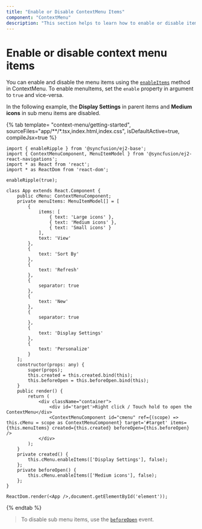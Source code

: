 ```yaml
---
title: "Enable or Disable ContextMenu Items"
component: "ContextMenu"
description: "This section helps to learn how to enable or disable items in ContextMenu."
---
```

# Enable or disable context menu items

You can enable and disable the menu items using the [`enableItems`](../../api/menu#enableitems) method in ContextMenu. To enable menuItems, set the `enable` property in argument to `true` and vice-versa.

In the following example, the **Display Settings** in parent items and **Medium icons** in sub menu items are disabled.

{% tab template= "context-menu/getting-started", sourceFiles="app/**/*.tsx,index.html,index.css", isDefaultActive=true, compileJsx=true %}

```tsx
import { enableRipple } from '@syncfusion/ej2-base';
import { ContextMenuComponent, MenuItemModel } from '@syncfusion/ej2-react-navigations';
import * as React from 'react';
import * as ReactDom from 'react-dom';

enableRipple(true);

class App extends React.Component {
    public cMenu: ContextMenuComponent;
    private menuItems: MenuItemModel[] = [
        {
            items: [
                { text: 'Large icons' },
                { text: 'Medium icons' },
                { text: 'Small icons' }
            ],
            text: 'View'
        },
        {
            text: 'Sort By'
        },
        {
            text: 'Refresh'
        },
        {
            separator: true
        },
        {
            text: 'New'
        },
        {
            separator: true
        },
        {
            text: 'Display Settings'
        },
        {
            text: 'Personalize'
        }
    ];
    constructor(props: any) {
        super(props);
        this.created = this.created.bind(this);
        this.beforeOpen = this.beforeOpen.bind(this);
    }
    public render() {
        return (
            <div className="container">
                <div id='target'>Right click / Touch hold to open the ContextMenu</div>
                <ContextMenuComponent id="cmenu" ref={(scope) => this.cMenu = scope as ContextMenuComponent} target='#target' items={this.menuItems} created={this.created} beforeOpen={this.beforeOpen} />
            </div>
        );
    }
    private created() {
        this.cMenu.enableItems(['Display Settings'], false);
    };
    private beforeOpen() {
        this.cMenu.enableItems(['Medium icons'], false);
    };
}

ReactDom.render(<App />,document.getElementById('element'));
```

{% endtab %}

> To disable sub menu items, use the [`beforeOpen`](../../api/menu#beforeopen) event.